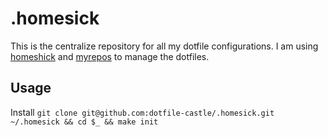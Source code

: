 # .homesick
This is the centralize repository for all my dotfile configurations. I am using [homeshick](https://github.com/andsens/homeshick) and [myrepos](https://github.com/joeyh/myrepos) to manage the dotfiles.

## Usage
Install
`git clone git@github.com:dotfile-castle/.homesick.git ~/.homesick && cd $_ && make init`
